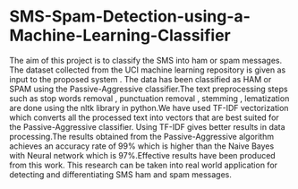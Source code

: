 # SMS-Spam-Detection-using-a-Machine-Learning-Classifier
The aim of this project is to classify the SMS into ham or spam messages. The dataset collected from the UCI machine learning repository is given as input to the proposed system . The data has been classified as HAM or SPAM using the Passive-Aggressive classifier.The text preprocessing steps such as stop words removal , punctuation removal , stemming , lematization are done using the nltk library in python.We have used TF-IDF vectorization which converts all the processed text into vectors that are best suited for the Passive-Aggressive classifier. Using TF-IDF gives better results in data processing.The results obtained from the Passive-Aggressive algorithm achieves an accuracy rate of 99% which is higher than the Naive Bayes with Neural network which is 97%.Effective results have been produced from this work. This research can be taken into real world application for detecting and differentiating SMS ham and spam messages.
